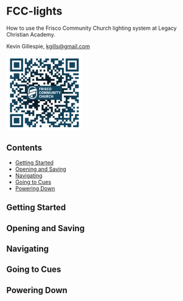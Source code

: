 # FCC-lights
How to use the Frisco Community Church lighting system at Legacy Christian Academy.

Kevin Gillespie, kgills@gmail.com

<img width="200" height="200" src="pics/qr-code.png">

## Contents
* [Getting Started](#getting-started)
* [Opening and Saving](#going-to-cues)
* [Navigating](#navigating)
* [Going to Cues](#opening-and-saving)
* [Powering Down](#powering-down)

## Getting Started

## Opening and Saving

## Navigating

## Going to Cues

## Powering Down